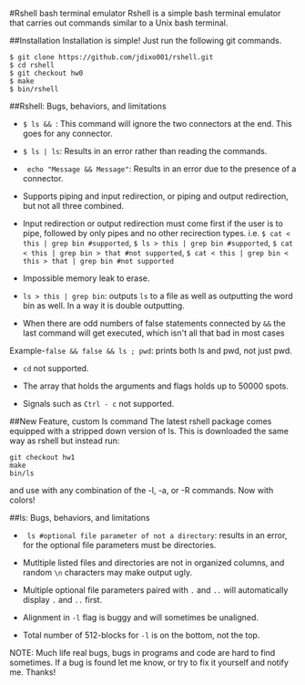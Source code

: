 #Rshell bash terminal emulator
Rshell is a simple bash terminal emulator that carries out commands similar to a Unix bash terminal.


##Installation
Installation is simple! Just run the following git commands.
```
$ git clone https://github.com/jdixo001/rshell.git
$ cd rshell
$ git checkout hw0
$ make
$ bin/rshell
```
##Rshell: Bugs, behaviors, and limitations

* ``$ ls && ``:  This command will ignore the two connectors at the end. This goes for any connector.

* ``$ ls | ls``:  Results in an error rather than reading the commands.

* `` echo "Message && Message"``:  Results in an error due to the presence of a connector.

* Supports piping and input redirection, or piping and output redirection, but not all three combined.  

* Input redirection or output redirection must come first if the user is to pipe, followed by only pipes and no other recirection types.
i.e. ``$ cat < this | grep bin #supported``, ``$ ls > this | grep bin #supported``, ``$ cat < this | grep bin > that #not supported``, ``$ cat < this | grep bin < this > that | grep bin #not supported``

* Impossible memory leak to erase.

* ``ls > this | grep bin``: outputs ``ls`` to a file as well as outputting the word bin as well. In a way it is double outputting.

* When there are odd numbers of false statements connected by ``&&`` the last command will get executed, which isn't all that bad in most cases

Example-``false && false && ls ; pwd``: prints both ls and pwd, not just pwd.

* ``cd`` not supported.

* The array that holds the arguments and flags holds up to 50000 spots.

* Signals such as ``Ctrl - c`` not supported.

##New Feature, custom ls command
The latest rshell package comes equipped with a stripped down version of ls. This is downloaded the same way as rshell but instead run:

```
git checkout hw1
make
bin/ls
```
and use with any combination of the -l, -a, or -R commands. Now with colors!

##ls: Bugs, behaviors, and limitations
* `` ls #optional file parameter of not a directory``: results in an error, for the optional file parameters must be directories.

* Mutltiple listed files and directories are not in organized columns, and random ``\n`` characters may make output ugly.

* Multiple optional file parameters paired with ``.`` and ``..`` will automatically display ``.`` and ``..`` first.

* Alignment in ``-l`` flag is buggy and will sometimes be unaligned.

* Total number of 512-blocks for ``-l`` is on the bottom, not the top.

NOTE: Much life real bugs, bugs in programs and code are hard to find sometimes. If a bug is found let me know, or try to fix it yourself and notify me. Thanks!

